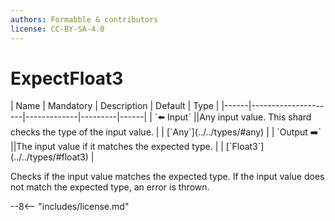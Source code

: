 ```yaml
---
authors: Formabble & contributors
license: CC-BY-SA-4.0
---
```



# ExpectFloat3

<div class="sh-parameters" markdown="1">
| Name | Mandatory | Description | Default | Type |
|------|---------------------|-------------|---------|------|
| `⬅️ Input` ||Any input value. This shard checks the type of the input value. | | [`Any`](../../types/#any) |
| `Output ➡️` ||The input value if it matches the expected type. | | [`Float3`](../../types/#float3) |

</div>

Checks if the input value matches the expected type. If the input value does not match the expected type, an error is thrown.

--8<-- "includes/license.md"

